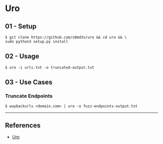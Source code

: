 # Uro

## 01 - Setup

```
$ git clone https://github.com/s0md3v/uro && cd uro && \
sudo python3 setup.py install
```

## 02 - Usage

`$ uro -i urls.txt -o truncated-output.txt`

## 03 - Use Cases

### Truncate Endpoints

`$ waybackurls <domain.com> | uro -o fuzz-endpoints-output.txt`

---
## References

- [Uro](https://github.com/s0md3v/uro)
